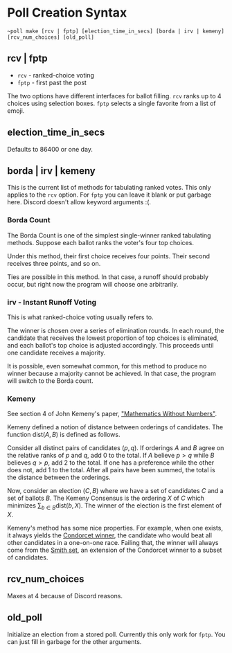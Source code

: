 # Poll Creation Syntax

`~poll make [rcv | fptp] [election_time_in_secs] [borda | irv | kemeny] [rcv_num_choices] [old_poll]`

## rcv | fptp

- `rcv` - ranked-choice voting
- `fptp` - first past the post

The two options have different interfaces for ballot filling. `rcv` ranks up to 4
choices using selection boxes. `fptp` selects a single favorite from a list of emoji.

## election_time_in_secs

Defaults to 86400 or one day.

## borda | irv | kemeny

This is the current list of methods for tabulating ranked votes. This only applies to
the `rcv` option. For `fptp` you can leave it blank or put garbage here. Discord doesn't
allow keyword arguments :(.

### Borda Count

The Borda Count is one of the simplest single-winner ranked tabulating methods.
Suppose each ballot ranks the voter's four top choices. 

Under this method, their first choice receives four points. Their second receives
three points, and so on.

Ties are possible in this method. In that case, a runoff should probably occur,
but right now the program will choose one arbitrarily.

### irv - Instant Runoff Voting

This is what ranked-choice voting usually refers to.

The winner is chosen over a series of elimination rounds. In each round, the candidate
that receives the lowest proportion of top choices is eliminated, and each ballot's top
choice is adjusted accordingly. This proceeds until one candidate receives a majority.

It is possible, even somewhat common, for this method to produce no winner because a
majority cannot be achieved. In that case, the program will switch to the Borda count.

### Kemeny

See section 4 of John Kemeny's paper, ["Mathematics Without Numbers"](https://www.jstor.org/stable/20026529).

Kemeny defined a notion of distance between orderings of candidates. The function $\mathrm{dist}(A,B)$ is defined as follows.

Consider all distinct pairs of candidates $(p, q)$. If orderings $A$ and $B$ agree on
the relative ranks of $p$ and $q$, add 0 to the total. If $A$ believe $p>q$ while $B$ believes $q>p$,
add 2 to the total. If one has a preference while the other does not, add 1 to the total. After all
pairs have been summed, the total is the distance between the orderings.

Now, consider an election $(C, B)$ where we have a set of candidates $C$ and a set of ballots $B$. The Kemeny Consensus is the ordering $X$
of $C$ which minimizes $\sum_{b\in B}\mathrm{dist}(b, X)$. The winner of the election is the first element of $X$.

Kemeny's method has some nice properties. For example, when one exists, it always yields the [Condorcet winner](https://en.wikipedia.org/wiki/Condorcet_winner_criterion),
the candidate who would beat all other candidates in a one-on-one race. Failing that, the winner will always come from the [Smith set](https://en.wikipedia.org/wiki/Smith_set),
an extension of the Condorcet winner to a subset of candidates.

## rcv_num_choices

Maxes at 4 because of Discord reasons.


## old_poll

Initialize an election from a stored poll. Currently this only work for `fptp`. You can just fill in garbage for the other arguments.